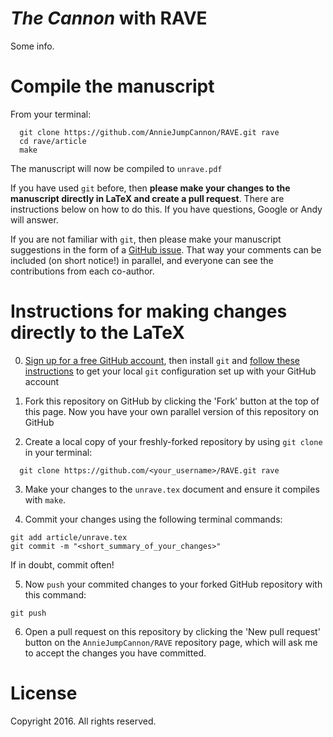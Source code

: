 *The Cannon* with RAVE
======================

Some info.

Compile the manuscript
======================

From your terminal:

````
  git clone https://github.com/AnnieJumpCannon/RAVE.git rave 
  cd rave/article
  make
````

The manuscript will now be compiled to `unrave.pdf`

If you have used `git` before, then **please make your changes to the manuscript
directly in LaTeX and create a pull request**. There are instructions below on
how to do this. If you have questions, Google or Andy will answer.

If you are not familiar with
`git`, then please make your manuscript suggestions in the form of a 
[GitHub issue](https://www.github.com/AnnieJumpCannon/RAVE/issues/new).
That way your comments can be included (on short notice!) in parallel, and
everyone can see the contributions from each co-author.


Instructions for making changes directly to the LaTeX
=====================================================

0. [Sign up for a free GitHub account](https://github.com/join), then install `git` and [follow these instructions](https://help.github.com/articles/set-up-git/) to get your local `git` configuration set up with your GitHub account 

1. Fork this repository on GitHub by clicking the 'Fork' button at the top of this page. Now you have your own parallel version of this repository on GitHub

2. Create a local copy of your freshly-forked repository by using `git clone` in your terminal:

````
  git clone https://github.com/<your_username>/RAVE.git rave
````

3. Make your changes to the `unrave.tex` document and ensure it compiles with `make`.

4. Commit your changes using the following terminal commands:

````
git add article/unrave.tex
git commit -m "<short_summary_of_your_changes>"
````

If in doubt, commit often!

5. Now `push` your commited changes to your forked GitHub repository with this command:

````
git push
````

6. Open a pull request on this repository by clicking the 'New pull request' button on the `AnnieJumpCannon/RAVE` repository page, which will ask me to accept the changes you have committed.


License
======= 
Copyright 2016. All rights reserved.
